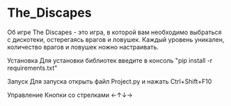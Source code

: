 # The_Discapes

Об игре
The Discapes - это игра, в которой вам необходимо выбраться с дискотеки, остерегаясь врагов и ловушек. Каждый уровень уникален, количество врагов и ловушек ножно настраивать.

Установка
Для установки библиотек введите в консоль "pip install -r requirements.txt"

Запуск
Для запуска открыть файл Project.py и нажать Ctrl+Shift+F10

Управление
Кнопки со стрелками ←↑↓→
